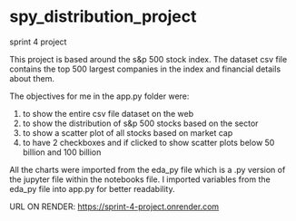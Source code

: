 # spy_distribution_project
sprint 4 project

This project is based around the s&p 500 stock index. The dataset csv file contains the top 500 largest companies in the 
index and financial details about them. 

The objectives for me in the app.py folder were: 
1. to show the entire csv file dataset on the web
2. to show the distribution of s&p 500 stocks based on the sector
3. to show a scatter plot of all stocks based on market cap 
4. to have 2 checkboxes and if clicked to show scatter plots below 50 billion and 100 billion


All the charts were imported from the eda_py file which is a .py version of the jupyter file within the notebooks file. 
I imported variables from the eda_py file into app.py for better readability. 

URL ON RENDER: https://sprint-4-project.onrender.com
